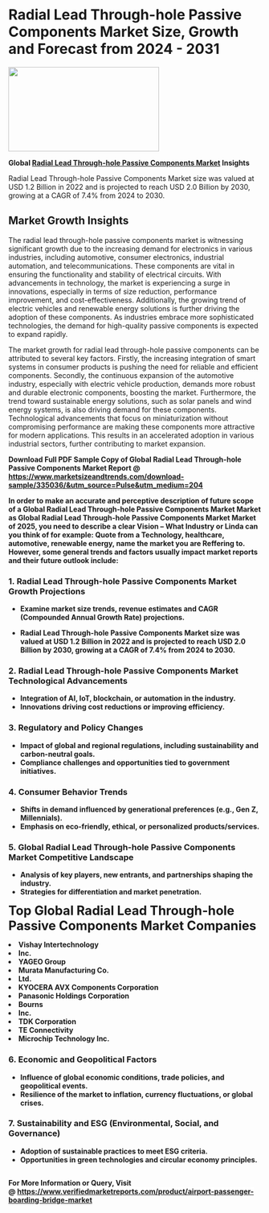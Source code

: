 <H1>Radial Lead Through-hole Passive Components Market Size, Growth and Forecast from 2024 - 2031</H1><img class="aligncenter size-medium wp-image-584254" src="https://thirdeyenews.in/wp-content/uploads/2024/09/Global-Market-Research-300x168.jpeg" alt="" width="300" height="168" /><p><strong>Global&nbsp;<a href="https://www.marketsizeandtrends.com/download-sample/335036/&amp;utm_source=Pulse&amp;utm_medium=204">Radial Lead Through-hole Passive Components Market</a> Insights</strong></p><p>Radial Lead Through-hole Passive Components Market size was valued at USD 1.2 Billion in 2022 and is projected to reach USD 2.0 Billion by 2030, growing at a CAGR of 7.4% from 2024 to 2030.</p><p><h2>Market Growth Insights</h2> <p>The radial lead through-hole passive components market is witnessing significant growth due to the increasing demand for electronics in various industries, including automotive, consumer electronics, industrial automation, and telecommunications. These components are vital in ensuring the functionality and stability of electrical circuits. With advancements in technology, the market is experiencing a surge in innovations, especially in terms of size reduction, performance improvement, and cost-effectiveness. Additionally, the growing trend of electric vehicles and renewable energy solutions is further driving the adoption of these components. As industries embrace more sophisticated technologies, the demand for high-quality passive components is expected to expand rapidly.</p> <p><strong></strong></p> <p>The market growth for radial lead through-hole passive components can be attributed to several key factors. Firstly, the increasing integration of smart systems in consumer products is pushing the need for reliable and efficient components. Secondly, the continuous expansion of the automotive industry, especially with electric vehicle production, demands more robust and durable electronic components, boosting the market. Furthermore, the trend toward sustainable energy solutions, such as solar panels and wind energy systems, is also driving demand for these components. Technological advancements that focus on miniaturization without compromising performance are making these components more attractive for modern applications. This results in an accelerated adoption in various industrial sectors, further contributing to market expansion.</p> <p><strong></p><p><span class=""><strong>Download Full PDF Sample Copy of Global Radial Lead Through-hole Passive Components Market Report</strong> @ <a href="https://www.marketsizeandtrends.com/download-sample/335036/&amp;utm_source=Pulse&amp;utm_medium=204" target="_blank">https://www.marketsizeandtrends.com/download-sample/335036/&amp;utm_source=Pulse&amp;utm_medium=204</a></span></p><p>In order to make an accurate and perceptive description of future scope of a Global&nbsp;Radial Lead Through-hole Passive Components Market Market as Global&nbsp;Radial Lead Through-hole Passive Components Market Market of 2025, you need to describe a clear Vision &ndash; What Industry or Linda can you think of for example: Quote from a Technology, healthcare, automotive, renewable energy, name the market you are Reffering to. However, some general trends and factors usually impact market reports and their future outlook include:</p><h3>1.&nbsp;<strong>Radial Lead Through-hole Passive Components Market Growth Projections</strong></h3><ul><li>Examine market size trends, revenue estimates and CAGR (Compounded Annual Growth Rate) projections.</li><li><p>Radial Lead Through-hole Passive Components Market size was valued at USD 1.2 Billion in 2022 and is projected to reach USD 2.0 Billion by 2030, growing at a CAGR of 7.4% from 2024 to 2030.</p></li></ul><h3>2.&nbsp;<strong>Radial Lead Through-hole Passive Components Market Technological Advancements</strong></h3><ul><li>Integration of AI, IoT, blockchain, or automation in the industry.</li><li>Innovations driving cost reductions or improving efficiency.</li></ul><h3>3.&nbsp;<strong>Regulatory and Policy Changes</strong></h3><ul><li>Impact of global and regional regulations, including sustainability and carbon-neutral goals.</li><li>Compliance challenges and opportunities tied to government initiatives.</li></ul><h3>4.&nbsp;<strong>Consumer Behavior Trends</strong></h3><ul><li>Shifts in demand influenced by generational preferences (e.g., Gen Z, Millennials).</li><li>Emphasis on eco-friendly, ethical, or personalized products/services.</li></ul><h3>5.&nbsp;<strong>Global Radial Lead Through-hole Passive Components Market Competitive Landscape</strong></h3><ul><li>Analysis of key players, new entrants, and partnerships shaping the industry.</li><li>Strategies for differentiation and market penetration.</li></ul><p data-pm-slice="1 1 []"><span style="color: inherit; font-family: inherit; font-size: 25px;">Top Global Radial Lead Through-hole Passive Components Market Companies</span></p><div class="" data-test-id=""><p><li>Vishay Intertechnology</li><li> Inc.</li><li> YAGEO Group</li><li> Murata Manufacturing Co.</li><li> Ltd.</li><li> KYOCERA AVX Components Corporation</li><li> Panasonic Holdings Corporation</li><li> Bourns</li><li> Inc.</li><li> TDK Corporation</li><li> TE Connectivity</li><li> Microchip Technology Inc.</li></p></div><h3>6.&nbsp;<strong>Economic and Geopolitical Factors</strong></h3><ul><li>Influence of global economic conditions, trade policies, and geopolitical events.</li><li>Resilience of the market to inflation, currency fluctuations, or global crises.</li></ul><h3>7.&nbsp;<strong>Sustainability and ESG (Environmental, Social, and Governance)</strong></h3><ul><li>Adoption of sustainable practices to meet ESG criteria.</li><li>Opportunities in green technologies and circular economy principles.</li></ul><h2><strong style="font-size: 14px;">For More Information or Query, Visit @&nbsp;</strong><a style="background-color: #ffffff; font-size: 14px;" href="https://www.marketsizeandtrends.com/report/radial-lead-through-hole-passive-components-market/" target="_blank">https://www.verifiedmarketreports.com/product/airport-passenger-boarding-bridge-market</a></h2>
